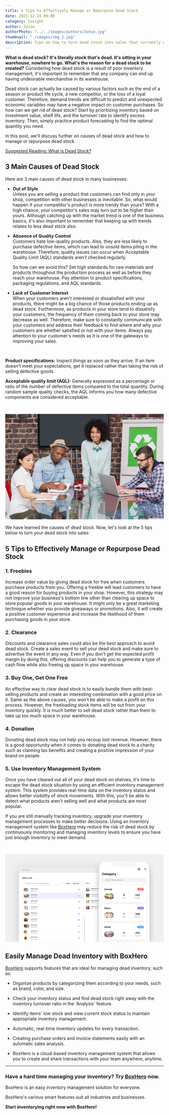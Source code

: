 ```yaml
---
title: 5 Tips to Effectively Manage or Repurpose Dead Stock
date: 2021-12-24 09:00
category: Insight
author: Junie
authorPhoto: "../../images/authors/Junie.jpg"
thumbnail: "./images/img_1.jpg"
description: Tips on how to turn dead stock into sales that currently exists in your warehouse.
---
```


**What is dead stock? It's literally stock that's dead. It's sitting in your warehouse, nowhere to go. What's the reason for a dead stock to be created?** Considering how dead stock is a result of poor inventory management, it's important to remember that any company can end up having undesirable merchandise in its warehouse.

Dead stock can actually be caused by various factors such as the end of a season or product life cycle, a new competitor, or the loss of a loyal customer. Therefore, demand trends are difficult to predict and unexpected economic variables may have a negative impact on customer purchases. So how can we get rid of dead stock? Start by prioritizing inventory based on investment value, shelf life, and the turnover rate to identify excess inventory. Then, simply practice product forecasting to find the optimal quantity you need.

In this post, we'll discuss further on causes of dead stock and how to manage or repurpose dead stock.

[Suggested Reading: What is Dead Stock?](/en/blog/posts/what-is-head-stock)

## 3 Main Causes of Dead Stock

Here are 3 main causes of dead stock in many businesses:

- **Out of Style**<br/>
  Unless you are selling a product that customers can find only in your shop, competition with other businesses is inevitable. So, what would happen if your competitor's product is more trendy than yours? With a high chance, your competitor's sales may turn out to be higher than yours. Although catching up with the market trend is one of the business basics, it's also important to remember that keeping up with trends relates to less dead stock also.
- **Absence of Quality Control**<br/>
  Customers hate low-quality products. Also, they are less likely to purchase defective items, which can lead to unsold items piling in the warehouse. Therefore, quality issues can occur when Acceptable Quality Limit (AQL) standards aren't checked regularly.

  So how can we avoid this? Set high standards for raw materials and products throughout the production process as well as before they reach your warehouse. Pay attention to product specifications, packaging regulations, and AQL standards.

- **Lack of Customer Interest**<br/>
  When your customers aren't interested or dissatisfied with your products, there might be a big chance of those products ending up as dead stock. Furthermore, as products in your store tend to dissatisfy your customers, the frequency of them coming back to your store may decrease as well. Therefore, make sure to constantly communicate with your customers and address their feedback to find where and why your customers are whether satisfied or not with your items. Always pay attention to your customer's needs as it is one of the gateways to improving your sales.

<br/>

<tip-box>

**Product specifications:** Inspect things as soon as they arrive. If an item doesn't meet your expectations, get it replaced rather than taking the risk of selling defective goods.

**Acceptable quality limit (AQL):** Generally expressed as a percentage or ratio of the number of defective items compared to the total quantity. During random sample quality checks, the AQL informs you how many defective components are considered acceptable.

</tip-box>

<br/>

![Tips on managing and repurposing dead stock](images/img_2.jpg)

We have learned the causes of dead stock. Now, let's look at the 5 tips below to turn your dead stock into sales:

## 5 Tips to Effectively Manage or Repurpose Dead Stock

### 1. Freebies

Increase order value by giving dead stock for free when customers purchase products from you. Offering a freebie will lead customers to have a good reason for buying products in your shop. However, this strategy may not improve your business's bottom line other than clearing up space to store popular goods in your warehouse. It might only be a great marketing technique whether you provide giveaways or promotions. Also, it will create a positive customer experience and increase the likelihood of them purchasing goods in your store.

### 2. Clearance

Discounts and clearance sales could also be the best approach to avoid dead stock. Create a sales event to sell your dead stock and make sure to advertise the event in any way. Even if you don’t get the expected profit margin by doing this, offering discounts can help you to generate a type of cash flow while also freeing up space in your warehouse.

### 3. Buy One, Get One Free

An effective way to clear dead stock is to easily bundle them with best-selling products and create an interesting combination with a good price on it. Same as the above causes, you won't be able to make a profit on this process. However, the freeloading stock items will be out from your inventory quickly. It is much better to sell dead stock rather than them to take up too much space in your warehouse.

### 4. Donation

Donating dead stock may not help you recoup lost revenue. However, there is a good opportunity when it comes to donating dead stock to a charity such as claiming tax benefits and creating a positive impression of your brand on people.

### 5. Use Inventory Management System

Once you have cleared out all of your dead stock on shelves, it's time to escape the dead stock situation by using an efficient inventory management system. This system provides real-time data on the inventory status and allows better visibility of stock movements. With this, you'll be able to detect what products aren't selling well and what products are most popular.

If you are still manually tracking inventory, upgrade your inventory management processes to make better decisions. Using an inventory management system like [BoxHero](https://www.boxhero-app.com/en/) may reduce the risk of dead stock by continuously monitoring and managing inventory levels to ensure you have just enough inventory to meet demand.

<br/>

![Reduce the risk of dead stock by using BoxHero](images/img_3.png)

## Easily Manage Dead Inventory with BoxHero

[BoxHero](https://www.boxhero-app.com/en/) supports features that are ideal for managing dead inventory, such as:

- Organize products by categorizing them according to your needs, such as brand, color, and size.

- Check your inventory status and find dead stock right away with the inventory turnover ratio in the 'Analysis' feature.

- Identify items' low stock and view current stock status to maintain appropriate inventory management.

- Automatic, real-time inventory updates for every transaction.

- Creating purchase orders and invoice statements easily with an automatic sales analysis.

- BoxHero is a cloud-based inventory management system that allows you to create and share transactions with your team anywhere, anytime.

<hr/>

### Have a hard time managing your inventory? Try [BoxHero](https://www.boxhero-app.com/en/) now.

BoxHero is an easy inventory management solution for everyone.

BoxHero's various smart features suit all industries and businesses.

**Start inventorying right now with BoxHero!**
